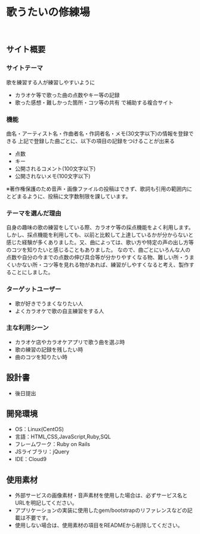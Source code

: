 # 歌うたいの修練場
​
## サイト概要
### サイトテーマ
歌を練習する人が練習しやすいように
- カラオケ等で歌った曲の点数やキー等の記録
- 歌った感想・難しかった箇所・コツ等の共有
で補助する複合サイト

### 機能
曲名・アーティスト名・作曲者名・作詞者名・メモ(30文字以下)の情報を登録できる
上記で登録した曲ごとに、以下の項目の記録をつけることが出来る
- 点数
- キー
- 公開されるコメント(100文字以下)
- 公開されないメモ(100文字以下)

※著作権保護のため音声・画像ファイルの投稿はできず、歌詞も引用の範囲内にとどまるように、投稿に文字数制限を課しています。

### テーマを選んだ理由
自身の趣味の歌の練習をしている際、カラオケ等の採点機能をよく利用します。
しかし、採点機能を利用しても、以前と比較して上達しているかが分からないと感じた経験が多くありました。又、曲によっては、歌い方や特定の声の出し方等のコツを知りたいと感じることもありました。
なので、曲ごとにいろんな人の点数や自分の今までの点数の伸び具合等が分かりやすくなる物、難しい所・うまくいかない所・コツ等を見れる物があれば、練習がしやすくなると考え、製作することにしました。

### ターゲットユーザー
- 歌が好きでうまくなりたい人
- よくカラオケで歌の自主練習をする人


### 主な利用シーン
- カラオケ店やカラオケアプリで歌う曲を選ぶ時
- 歌の練習の記録を残したい時
- 曲のコツを知りたい時



## 設計書
- 後日提出
​
## 開発環境
- OS：Linux(CentOS)
- 言語：HTML,CSS,JavaScript,Ruby,SQL
- フレームワーク：Ruby on Rails
- JSライブラリ：jQuery
- IDE：Cloud9
​
## 使用素材
- 外部サービスの画像素材・音声素材を使用した場合は、必ずサービス名とURLを明記してください。
- アプリケーションの実装に使用したgem/bootstrapのリファレンスなどの記載は不要です。
- 使用しない場合は、使用素材の項目をREADMEから削除してください。

